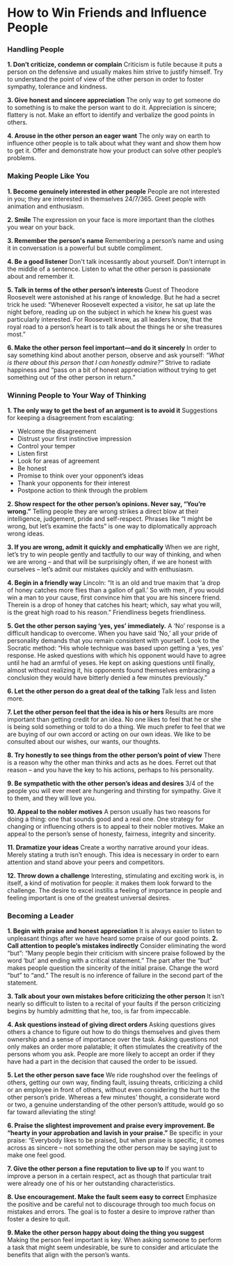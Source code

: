 # How to Win Friends and Influence People

### Handling People

**1. Don’t criticize, condemn or complain**
	Criticism is futile because it puts a person on the defensive and usually makes him strive to justify himself. Try to understand the point of view of the other person in order to foster sympathy, tolerance and kindness.

**3. Give honest and sincere appreciation**
	The only way to get someone do to something is to make the person want to do it. Appreciation is sincere; flattery is not. Make an effort to identify and verbalize the good points in others.

**4. Arouse in the other person an eager want**
	The only way on earth to influence other people is to talk about what they want and show them how to get it. Offer and demonstrate how your product can solve other people’s problems.

### Making People Like You
**1. Become genuinely interested in other people**
	People are not interested in you; they are interested in themselves 24/7/365. Greet people with animation and enthusiasm.

**2. Smile**
	The expression on your face is more important than the clothes you wear on your back.

**3. Remember the person's name**
	Remembering a person’s name and using it in conversation is a powerful but subtle compliment.

**4. Be a good listener**
	Don't talk incessantly about yourself. Don't interrupt in the middle of a sentence. Listen to what the other person is passionate about and remember it.

**5. Talk in terms of the other person’s interests**
	Guest of Theodore Roosevelt were astonished at his range of knowledge. But he had a secret trick he used: “Whenever Roosevelt expected a visitor, he sat up late the night before, reading up on the subject in which he knew his guest was particularly interested. For Roosevelt knew, as all leaders know, that the royal road to a person’s heart is to talk about the things he or she treasures most.”

**6. Make the other person feel important—and do it sincerely**
	In order to say something kind about another person, observe and ask yourself: *“What is there about this person that I can honestly admire?”* Strive to radiate happiness and “pass on a bit of honest appreciation without trying to get something out of the other person in return.”
	
### Winning People to Your Way of Thinking
**1. The only way to get the best of an argument is to avoid it**
Suggestions for keeping a disagreement from escalating:
- Welcome the disagreement
- Distrust your first instinctive impression
- Control your temper
- Listen first
- Look for areas of agreement
- Be honest
- Promise to think over your opponent’s ideas
- Thank your opponents for their interest
- Postpone action to think through the problem

**2. Show respect for the other person’s opinions. Never say, “You’re wrong.”**
	Telling people they are wrong strikes a direct blow at their intelligence, judgement, pride and self-respect. Phrases like “I might be wrong, but let’s examine the facts” is one way to diplomatically approach wrong ideas.

**3. If you are wrong, admit it quickly and emphatically**
	When we are right, let’s try to win people gently and tactfully to our way of thinking, and when we are wrong – and that will be surprisingly often, if we are honest with ourselves – let’s admit our mistakes quickly and with enthusiasm.

**4. Begin in a friendly way**
	Lincoln: “It is an old and true maxim that ‘a drop of honey catches more flies than a gallon of gall.’ So with men, if you would win a man to your cause, first convince him that you are his sincere friend. Therein is a drop of honey that catches his heart; which, say what you will, is the great high road to his reason.” Friendliness begets friendliness.

**5. Get the other person saying ‘yes, yes’ immediately.**
	A ‘No’ response is a difficult handicap to overcome. When you have said ‘No,’ all your pride of personality demands that you remain consistent with yourself. Look to the Socratic method: “His whole technique was based upon getting a ‘yes, yes’ response. He asked questions with which his opponent would have to agree until he had an armful of yeses. He kept on asking questions until finally, almost without realizing it, his opponents found themselves embracing a conclusion they would have bitterly denied a few minutes previously.”

**6. Let the other person do a great deal of the talking**
	Talk less and listen more.

**7. Let the other person feel that the idea is his or hers**
	Results are more important than getting credit for an idea. No one likes to feel that he or she is being sold something or told to do a thing. We much prefer to feel that we are buying of our own accord or acting on our own ideas. We like to be consulted about our wishes, our wants, our thoughts.

**8. Try honestly to see things from the other person’s point of view**
	There is a reason why the other man thinks and acts as he does. Ferret out that reason – and you have the key to his actions, perhaps to his personality.
	
**9. Be sympathetic with the other person’s ideas and desires**
	3/4 of the people you will ever meet are hungering and thirsting for sympathy. Give it to them, and they will love you.

**10. Appeal to the nobler motives**
	A person usually has two reasons for doing a thing: one that sounds good and a real one. One strategy for changing or influencing others is to appeal to their nobler motives. Make an appeal to the person’s sense of honesty, fairness, integrity and sincerity.

**11. Dramatize your ideas**
	Create a worthy narrative around your ideas. Merely stating a truth isn’t enough. This idea is necessary in order to earn attention and stand above your peers and competitors.

**12. Throw down a challenge**
	Interesting, stimulating and exciting work is, in itself, a kind of motivation for people: it makes them look forward to the challenge. The desire to excel instills a feeling of importance in people and feeling important is one of the greatest universal desires.

### Becoming a Leader
**1. Begin with praise and honest appreciation**
	It is always easier to listen to unpleasant things after we have heard some praise of our good points.
**2. Call attention to people’s mistakes indirectly**
	Consider eliminating the word “but”: “Many people begin their criticism with sincere praise followed by the word ‘but’ and ending with a critical statement.” The part after the “but” makes people question the sincerity of the initial praise. Change the word “but” to “and.” The result is no inference of failure in the second part of the statement.

**3. Talk about your own mistakes before criticizing the other person**
	It isn’t nearly so difficult to listen to a recital of your faults if the person criticizing begins by humbly admitting that he, too, is far from impeccable.

**4. Ask questions instead of giving direct orders**
	Asking questions gives others a chance to figure out how to do things themselves and gives them ownership and a sense of importance over the task. Asking questions not only makes an order more palatable; it often stimulates the creativity of the persons whom you ask. People are more likely to accept an order if they have had a part in the decision that caused the order to be issued.

**5. Let the other person save face**
	We ride roughshod over the feelings of others, getting our own way, finding fault, issuing threats, criticizing a child or an employee in front of others, without even considering the hurt to the other person’s pride. Whereas a few minutes’ thought, a considerate word or two, a genuine understanding of the other person’s attitude, would go so far toward alleviating the sting!

**6. Praise the slightest improvement and praise every improvement. Be “hearty in your approbation and lavish in your praise.”**
	Be specific in your praise: “Everybody likes to be praised, but when praise is specific, it comes across as sincere – not something the other person may be saying just to make one feel good.

**7. Give the other person a fine reputation to live up to**
	If you want to improve a person in a certain respect, act as though that particular trait were already one of his or her outstanding characteristics.

**8. Use encouragement. Make the fault seem easy to correct**
	Emphasize the positive and be careful not to discourage through too much focus on mistakes and errors. The goal is to foster a desire to improve rather than foster a desire to quit.
	
**9. Make the other person happy about doing the thing you suggest**
	Making the person feel important is key. When asking someone to perform a task that might seem undesirable, be sure to consider and articulate the benefits that align with the person’s wants.
